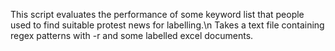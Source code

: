 This script evaluates the performance of some keyword list that people used to find suitable protest news for labelling.\n
Takes a text file containing regex patterns with -r and some labelled excel documents.